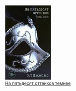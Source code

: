 ![](На%20пятьдесят%20оттенков%20темнее.jpg)  
[На пятьдесят оттенков темнее](На%20пятьдесят%20оттенков%20темнее.txt)
